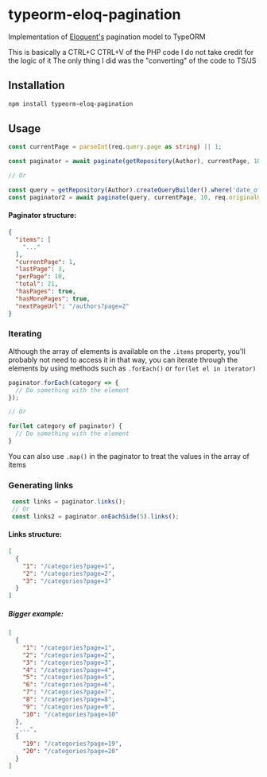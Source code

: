# typeorm-eloq-pagination
Implementation of [Eloquent's](https://laravel.com/docs/8.x/eloquent) pagination model to TypeORM

This is basically a CTRL+C CTRL+V of the PHP code
I do not take credit for the logic of it
The only thing I did was the "converting" of the code to TS/JS

## Installation
```sh
npm install typeorm-eloq-pagination
```

## Usage
```ts
const currentPage = parseInt(req.query.page as string) || 1;

const paginator = await paginate(getRepository(Author), currentPage, 10, req.originalUrl);

// Or

const query = getRepository(Author).createQueryBuilder().where('date_of_birth > 1985-10-11');
const paginator2 = await paginate(query, currentPage, 10, req.originalUrl);
```
#### Paginator structure:
```json
{
  "items": [
    "..."
  ],
  "currentPage": 1,
  "lastPage": 3,
  "perPage": 10,
  "total": 21,
  "hasPages": true,
  "hasMorePages": true,
  "nextPageUrl": "/authors?page=2"
}
```
### Iterating
Although the array of elements is available on the `.items` property, you'll probably not need to access it in that way, you can iterate through the elements by using methods such as `.forEach()` or `for(let el in iterator)`
```ts
paginator.forEach(category => {
  // Do something with the element
});

// Or

for(let category of paginator) {
  // Do something with the element
}
```
You can also use `.map()` in the paginator to treat the values in the array of items

### Generating links

```ts
 const links = paginator.links();
 // Or
 const links2 = paginator.onEachSide(5).links();
 ```
 
 #### Links structure:
```json
[
  {
    "1": "/categories?page=1",
    "2": "/categories?page=2",
    "3": "/categories?page=3"
  }
]
```
##### Bigger example:
```json
[
  {
    "1": "/categories?page=1",
    "2": "/categories?page=2",
    "3": "/categories?page=3",
    "4": "/categories?page=4",
    "5": "/categories?page=5",
    "6": "/categories?page=6",
    "7": "/categories?page=7",
    "8": "/categories?page=8",
    "9": "/categories?page=9",
    "10": "/categories?page=10"
  },
  "...",
  {
    "19": "/categories?page=19",
    "20": "/categories?page=20"
  }
]
```
